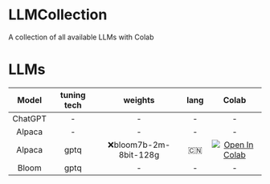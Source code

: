 # LLMCollection
A collection of all available LLMs with Colab

# LLMs
|Model|tuning tech|weights|lang|Colab|
|:-:|:-:|:-:|:-:|:-:|
|ChatGPT|-|-|-|-|
|Alpaca|-|-|-|-|
|Alpaca|gptq|:x:bloom7b-2m-8bit-128g|:cn:|[![Open In Colab](https://colab.research.google.com/assets/colab-badge.svg)](https://colab.research.google.com/drive/11T3VoOeRtDFejwRsXWJzKpzdTEHzWO-d?usp=sharing)|
|Bloom|gptq|-|-|-|

